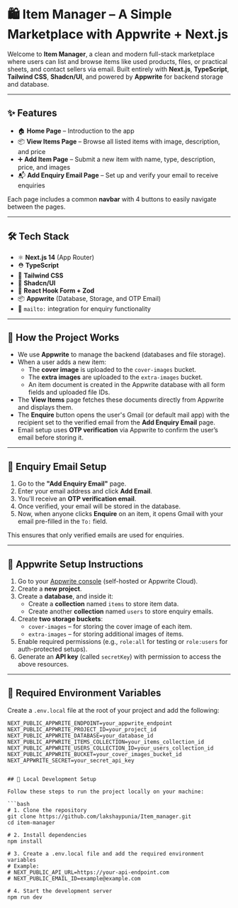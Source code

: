 # 🛍️ Item Manager – A Simple Marketplace with Appwrite + Next.js

Welcome to **Item Manager**, a clean and modern full-stack marketplace where users can list and browse items like used products, files, or practical sheets, and contact sellers via email. Built entirely with **Next.js**, **TypeScript**, **Tailwind CSS**, **Shadcn/UI**, and powered by **Appwrite** for backend storage and database.

---

## ✨ Features

- 🏠 **Home Page** – Introduction to the app
- 📦 **View Items Page** – Browse all listed items with image, description, and price
- ➕ **Add Item Page** – Submit a new item with name, type, description, price, and images
- 📬 **Add Enquiry Email Page** – Set up and verify your email to receive enquiries

Each page includes a common **navbar** with 4 buttons to easily navigate between the pages.

---

## 🛠 Tech Stack

- ⚛️ **Next.js 14** (App Router)
- ⛑ **TypeScript**
- 🎨 **Tailwind CSS**
- 💅 **Shadcn/UI**
- 🧩 **React Hook Form + Zod**
- 📦 **Appwrite** (Database, Storage, and OTP Email)
- 📧 `mailto:` integration for enquiry functionality

---

## 🔌 How the Project Works

- We use **Appwrite** to manage the backend (databases and file storage).
- When a user adds a new item:
  - The **cover image** is uploaded to the `cover-images` bucket.
  - The **extra images** are uploaded to the `extra-images` bucket.
  - An item document is created in the Appwrite database with all form fields and uploaded file IDs.
- The **View Items** page fetches these documents directly from Appwrite and displays them.
- The **Enquire** button opens the user's Gmail (or default mail app) with the recipient set to the verified email from the **Add Enquiry Email** page.
- Email setup uses **OTP verification** via Appwrite to confirm the user’s email before storing it.

---

## 📩 Enquiry Email Setup

1. Go to the **"Add Enquiry Email"** page.
2. Enter your email address and click **Add Email**.
3. You'll receive an **OTP verification email**.
4. Once verified, your email will be stored in the database.
5. Now, when anyone clicks **Enquire** on an item, it opens Gmail with your email pre-filled in the `To:` field.

This ensures that only verified emails are used for enquiries.

---

## 🧱 Appwrite Setup Instructions

1. Go to your [Appwrite console](https://appwrite.io) (self-hosted or Appwrite Cloud).
2. Create a **new project**.
3. Create a **database**, and inside it:
   - Create a **collection** named `items` to store item data.
   - Create another **collection** named `users` to store enquiry emails.
4. Create **two storage buckets**:
   - `cover-images` – for storing the cover image of each item.
   - `extra-images` – for storing additional images of items.
5. Enable required permissions (e.g., `role:all` for testing or `role:users` for auth-protected setups).
6. Generate an **API key** (called `secretKey`) with permission to access the above resources.

---

## 🔐 Required Environment Variables

Create a `.env.local` file at the root of your project and add the following:

```env
NEXT_PUBLIC_APPWRITE_ENDPOINT=your_appwrite_endpoint
NEXT_PUBLIC_APPWRITE_PROJECT_ID=your_project_id
NEXT_PUBLIC_APPWRITE_DATABASE=your_database_id
NEXT_PUBLIC_APPWRITE_ITEMS_COLLECTION=your_items_collection_id
NEXT_PUBLIC_APPWRITE_USERS_COLLECTION_ID=your_users_collection_id
NEXT_PUBLIC_APPWRITE_BUCKET=your_cover_images_bucket_id
NEXT_APPWRITE_SECRET=your_secret_api_key


## 🚀 Local Development Setup

Follow these steps to run the project locally on your machine:

```bash
# 1. Clone the repository
git clone https://github.com/lakshaypunia/Item_manager.git
cd item-manager

# 2. Install dependencies
npm install

# 3. Create a .env.local file and add the required environment variables
# Example:
# NEXT_PUBLIC_API_URL=https://your-api-endpoint.com
# NEXT_PUBLIC_EMAIL_ID=example@example.com

# 4. Start the development server
npm run dev
